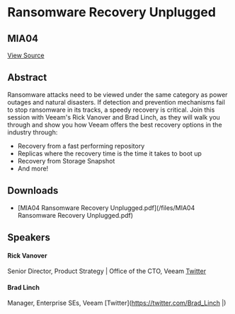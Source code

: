 # Ransomware Recovery Unplugged
## MIA04
[View Source](https://connect.veeam.com/flow/veeam/veeamon2023/attendeeportal/page/sessioncatalog/session/1678314160763001bER4)

## Abstract
Ransomware attacks need to be viewed under the same category as power outages and natural disasters. If detection and prevention mechanisms fail to stop ransomware in its tracks, a speedy recovery is critical. Join this session with Veeam's Rick Vanover and Brad Linch, as they will walk you through and show you how Veeam offers the best recovery options in the industry through: 


- Recovery from a fast performing repository
- Replicas where the recovery time is the time it takes to boot up
- Recovery from Storage Snapshot
- And more!



## Downloads
- [MIA04 Ransomware Recovery Unplugged.pdf](/files/MIA04 Ransomware Recovery Unplugged.pdf)

## Speakers
#### Rick Vanover
Senior Director, Product Strategy | Office of the CTO, Veeam
[Twitter](http://twitter.com/RickVanover)
#### Brad Linch
Manager, Enterprise SEs, Veeam
[Twitter](https://twitter.com/Brad_Linch |)